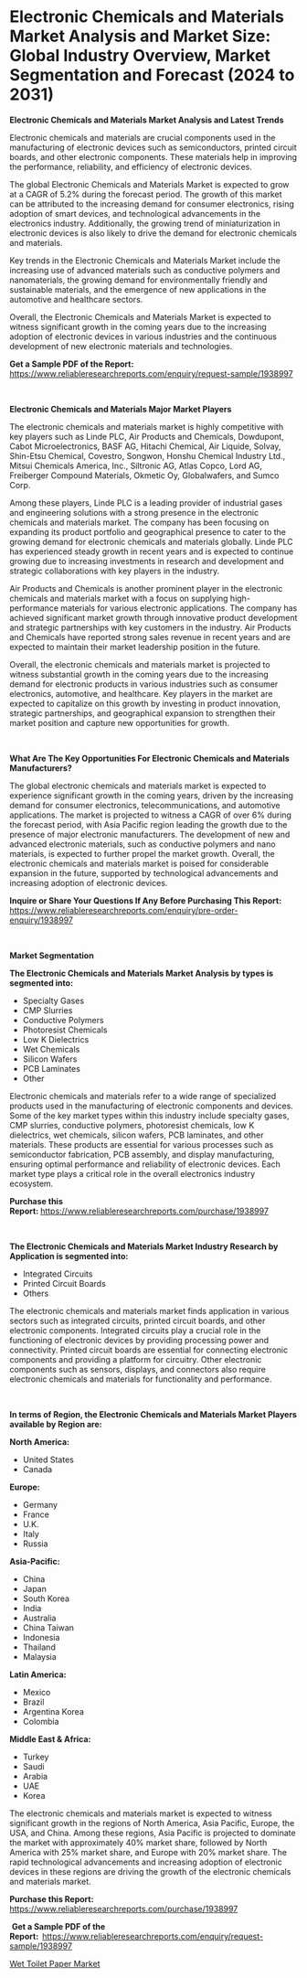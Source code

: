 <p><h1>Electronic Chemicals and Materials Market Analysis and Market Size: Global Industry Overview, Market Segmentation and Forecast (2024 to 2031)</h1></p><p><strong>Electronic Chemicals and Materials Market Analysis and Latest Trends</strong></p>
<p><p>Electronic chemicals and materials are crucial components used in the manufacturing of electronic devices such as semiconductors, printed circuit boards, and other electronic components. These materials help in improving the performance, reliability, and efficiency of electronic devices.</p><p>The global Electronic Chemicals and Materials Market is expected to grow at a CAGR of 5.2% during the forecast period. The growth of this market can be attributed to the increasing demand for consumer electronics, rising adoption of smart devices, and technological advancements in the electronics industry. Additionally, the growing trend of miniaturization in electronic devices is also likely to drive the demand for electronic chemicals and materials.</p><p>Key trends in the Electronic Chemicals and Materials Market include the increasing use of advanced materials such as conductive polymers and nanomaterials, the growing demand for environmentally friendly and sustainable materials, and the emergence of new applications in the automotive and healthcare sectors.</p><p>Overall, the Electronic Chemicals and Materials Market is expected to witness significant growth in the coming years due to the increasing adoption of electronic devices in various industries and the continuous development of new electronic materials and technologies.</p></p>
<p><strong>Get a Sample PDF of the Report:&nbsp;</strong> <a href="https://www.reliableresearchreports.com/enquiry/request-sample/1938997">https://www.reliableresearchreports.com/enquiry/request-sample/1938997</a></p>
<p>&nbsp;</p>
<p><strong>Electronic Chemicals and Materials Major Market Players</strong></p>
<p><p>The electronic chemicals and materials market is highly competitive with key players such as Linde PLC, Air Products and Chemicals, Dowdupont, Cabot Microelectronics, BASF AG, Hitachi Chemical, Air Liquide, Solvay, Shin-Etsu Chemical, Covestro, Songwon, Honshu Chemical Industry Ltd., Mitsui Chemicals America, Inc., Siltronic AG, Atlas Copco, Lord AG, Freiberger Compound Materials, Okmetic Oy, Globalwafers, and Sumco Corp.</p><p>Among these players, Linde PLC is a leading provider of industrial gases and engineering solutions with a strong presence in the electronic chemicals and materials market. The company has been focusing on expanding its product portfolio and geographical presence to cater to the growing demand for electronic chemicals and materials globally. Linde PLC has experienced steady growth in recent years and is expected to continue growing due to increasing investments in research and development and strategic collaborations with key players in the industry.</p><p>Air Products and Chemicals is another prominent player in the electronic chemicals and materials market with a focus on supplying high-performance materials for various electronic applications. The company has achieved significant market growth through innovative product development and strategic partnerships with key customers in the industry. Air Products and Chemicals have reported strong sales revenue in recent years and are expected to maintain their market leadership position in the future.</p><p>Overall, the electronic chemicals and materials market is projected to witness substantial growth in the coming years due to the increasing demand for electronic products in various industries such as consumer electronics, automotive, and healthcare. Key players in the market are expected to capitalize on this growth by investing in product innovation, strategic partnerships, and geographical expansion to strengthen their market position and capture new opportunities for growth.</p></p>
<p>&nbsp;</p>
<p><strong>What Are The Key Opportunities For Electronic Chemicals and Materials Manufacturers?</strong></p>
<p><p>The global electronic chemicals and materials market is expected to experience significant growth in the coming years, driven by the increasing demand for consumer electronics, telecommunications, and automotive applications. The market is projected to witness a CAGR of over 6% during the forecast period, with Asia Pacific region leading the growth due to the presence of major electronic manufacturers. The development of new and advanced electronic materials, such as conductive polymers and nano materials, is expected to further propel the market growth. Overall, the electronic chemicals and materials market is poised for considerable expansion in the future, supported by technological advancements and increasing adoption of electronic devices.</p></p>
<p><strong>Inquire or Share Your Questions If Any Before Purchasing This Report:</strong> <a href="https://www.reliableresearchreports.com/enquiry/pre-order-enquiry/1938997">https://www.reliableresearchreports.com/enquiry/pre-order-enquiry/1938997</a></p>
<p>&nbsp;</p>
<p><strong>Market Segmentation</strong></p>
<p><strong>The Electronic Chemicals and Materials Market Analysis by types is segmented into:</strong></p>
<p><ul><li>Specialty Gases</li><li>CMP Slurries</li><li>Conductive Polymers</li><li>Photoresist Chemicals</li><li>Low K Dielectrics</li><li>Wet Chemicals</li><li>Silicon Wafers</li><li>PCB Laminates</li><li>Other</li></ul></p>
<p><p>Electronic chemicals and materials refer to a wide range of specialized products used in the manufacturing of electronic components and devices. Some of the key market types within this industry include specialty gases, CMP slurries, conductive polymers, photoresist chemicals, low K dielectrics, wet chemicals, silicon wafers, PCB laminates, and other materials. These products are essential for various processes such as semiconductor fabrication, PCB assembly, and display manufacturing, ensuring optimal performance and reliability of electronic devices. Each market type plays a critical role in the overall electronics industry ecosystem.</p></p>
<p><strong>Purchase this Report:&nbsp;</strong><a href="https://www.reliableresearchreports.com/purchase/1938997">https://www.reliableresearchreports.com/purchase/1938997</a></p>
<p>&nbsp;</p>
<p><strong>The Electronic Chemicals and Materials Market Industry Research by Application is segmented into:</strong></p>
<p><ul><li>Integrated Circuits</li><li>Printed Circuit Boards</li><li>Others</li></ul></p>
<p><p>The electronic chemicals and materials market finds application in various sectors such as integrated circuits, printed circuit boards, and other electronic components. Integrated circuits play a crucial role in the functioning of electronic devices by providing processing power and connectivity. Printed circuit boards are essential for connecting electronic components and providing a platform for circuitry. Other electronic components such as sensors, displays, and connectors also require electronic chemicals and materials for functionality and performance.</p></p>
<p>&nbsp;</p>
<p><strong>In terms of Region, the Electronic Chemicals and Materials Market Players available by Region are:</strong></p>
<p>
    <p> <strong> North America: </strong>
        <ul>
            <li>United States</li>
            <li>Canada</li>
        </ul>
        </p> 
    <p> <strong> Europe: </strong>
        <ul>
            <li>Germany</li>
            <li>France</li>
            <li>U.K.</li>
            <li>Italy</li>
            <li>Russia</li>
        </ul>
        </p> 
    <p> <strong> Asia-Pacific: </strong>
        <ul>
            <li>China</li>
            <li>Japan</li>
            <li>South Korea</li>
            <li>India</li>
            <li>Australia</li>
            <li>China Taiwan</li>
            <li>Indonesia</li>
            <li>Thailand</li>
            <li>Malaysia</li>
        </ul>
        </p> 
    <p> <strong> Latin America: </strong>
        <ul>
            <li>Mexico</li>
            <li>Brazil</li>
            <li>Argentina Korea</li>
            <li>Colombia</li>
        </ul>
        </p> 
    <p> <strong> Middle East & Africa: </strong>
        <ul>
            <li>Turkey</li>
            <li>Saudi</li>
            <li>Arabia</li>
            <li>UAE</li>
            <li>Korea</li>
        </ul>
    </p>
    </p>
<p><p>The electronic chemicals and materials market is expected to witness significant growth in the regions of North America, Asia Pacific, Europe, the USA, and China. Among these regions, Asia Pacific is projected to dominate the market with approximately 40% market share, followed by North America with 25% market share, and Europe with 20% market share. The rapid technological advancements and increasing adoption of electronic devices in these regions are driving the growth of the electronic chemicals and materials market.</p></p>
<p><strong>Purchase this Report: </strong><a href="https://www.reliableresearchreports.com/purchase/1938997">https://www.reliableresearchreports.com/purchase/1938997</a></p>
<p>&nbsp;<strong>Get a Sample PDF of the Report:&nbsp;&nbsp;</strong><a href="https://www.reliableresearchreports.com/enquiry/request-sample/1938997">https://www.reliableresearchreports.com/enquiry/request-sample/1938997</a></p>
<p><strong></strong></p>
<p><p><a href="https://fearless-okapi-6c8.notion.site/Wet-Toilet-Paper-Market-Size-and-Examines-its-Market-Scope-with-a-Primary-Focus-on-Growth-Opportun-bb560d279aad445099106ebff99b1eb9">Wet Toilet Paper Market</a></p></p>